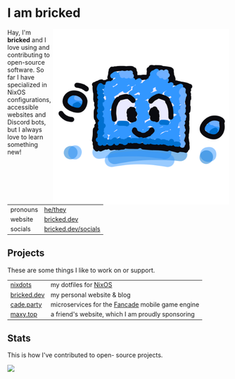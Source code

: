 # I am bricked

<img alt="Bricked waving" src="./assets/wave.png" height="400" align="right"/>

Hay, I'm <strong>bricked</strong> and I love using and contributing to
open-source software. So far I have specialized in NixOS configurations,
accessible websites and Discord bots, but I always love to learn something new!

|          |                                                    |
| -------- | -------------------------------------------------- |
| pronouns | [he/they](https://pronoundb.org/)                  |
| website  | [bricked.dev](https://bricked.dev/)                |
| socials  | [bricked.dev/socials](https://bricked.dev/socials) |

## Projects

These are some things I like to work on or support.

|                                        |                                                                         |
| -------------------------------------- | ----------------------------------------------------------------------- |
| [nixdots](https://nixdots.bricked.dev) | my dotfiles for [NixOS](https://nixos.org)                              |
| [bricked.dev](https://bricked.dev)     | my personal website & blog                                              |
| [cade.party](https://cade.party)       | microservices for the [Fancade](https://fancade.com) mobile game engine |
| [maxy.top](https://maxy.top)           | a friend's website, which I am proudly sponsoring                       |

## Stats

This is how I've contributed to open- source projects.

<picture height="160em" alt="GitHub stats">
<source 
  srcset="https://github-readme-stats.vercel.app/api?username=brckd&hide_rank=true&custom_title=GitHub%20Stats&hide=issues&show_icons=true&hide_border=true&bg_color=0000&theme=github_dark"
  media="(prefers-color-scheme: dark)"
/>
<img src="https://github-readme-stats.vercel.app/api?username=brckd&hide_rank=true&custom_title=GitHub%20Stats&show_icons=true&hide_border=true&bg_color=0000&hide=issues&theme=default" />
</picture>
